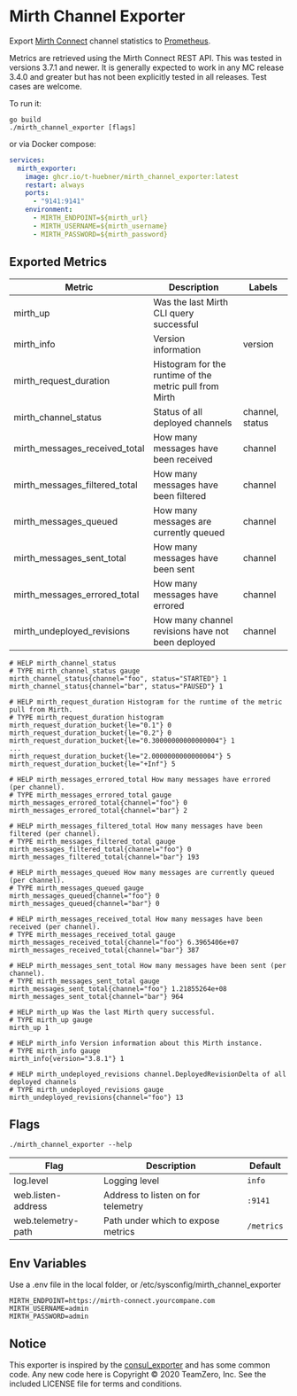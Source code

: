 # Mirth Channel Exporter

Export [Mirth Connect](https://en.wikipedia.org/wiki/Mirth_Connect) channel
statistics to [Prometheus](https://prometheus.io).

Metrics are retrieved using the Mirth Connect REST API. This was tested in versions 3.7.1 and newer. It is generally expected to work in any MC release 3.4.0 and greater but has not been explicitly tested in all releases. Test cases are welcome.

To run it:

    go build
    ./mirth_channel_exporter [flags]

or via Docker compose:
```yaml
services:
  mirth_exporter:
    image: ghcr.io/t-huebner/mirth_channel_exporter:latest
    restart: always
    ports:
      - "9141:9141"
    environment:
      - MIRTH_ENDPOINT=${mirth_url}
      - MIRTH_USERNAME=${mirth_username}
      - MIRTH_PASSWORD=${mirth_password}
```

## Exported Metrics
| Metric                        | Description                                             | Labels          |
|-------------------------------|---------------------------------------------------------|-----------------|
| mirth_up                      | Was the last Mirth CLI query successful                 |                 |
| mirth_info                    | Version information                                     | version         |
| mirth_request_duration        | Histogram for the runtime of the metric pull from Mirth |                 |
| mirth_channel_status          | Status of all deployed channels                         | channel, status |
| mirth_messages_received_total | How many messages have been received                    | channel         |
| mirth_messages_filtered_total | How many messages have been filtered                    | channel         |
| mirth_messages_queued         | How many messages are currently queued                  | channel         |
| mirth_messages_sent_total     | How many messages have been sent                        | channel         |
| mirth_messages_errored_total  | How many messages have errored                          | channel         |
| mirth_undeployed_revisions    | How many channel revisions have not been deployed       | channel         | 

```
# HELP mirth_channel_status
# TYPE mirth_channel_status gauge
mirth_channel_status{channel="foo", status="STARTED"} 1
mirth_channel_status{channel="bar", status="PAUSED"} 1

# HELP mirth_request_duration Histogram for the runtime of the metric pull from Mirth.
# TYPE mirth_request_duration histogram
mirth_request_duration_bucket{le="0.1"} 0
mirth_request_duration_bucket{le="0.2"} 0
mirth_request_duration_bucket{le="0.30000000000000004"} 1
...
mirth_request_duration_bucket{le="2.0000000000000004"} 5
mirth_request_duration_bucket{le="+Inf"} 5

# HELP mirth_messages_errored_total How many messages have errored (per channel).
# TYPE mirth_messages_errored_total gauge
mirth_messages_errored_total{channel="foo"} 0
mirth_messages_errored_total{channel="bar"} 2

# HELP mirth_messages_filtered_total How many messages have been filtered (per channel).
# TYPE mirth_messages_filtered_total gauge
mirth_messages_filtered_total{channel="foo"} 0
mirth_messages_filtered_total{channel="bar"} 193

# HELP mirth_messages_queued How many messages are currently queued (per channel).
# TYPE mirth_messages_queued gauge
mirth_messages_queued{channel="foo"} 0
mirth_messages_queued{channel="bar"} 0

# HELP mirth_messages_received_total How many messages have been received (per channel).
# TYPE mirth_messages_received_total gauge
mirth_messages_received_total{channel="foo"} 6.3965406e+07
mirth_messages_received_total{channel="bar"} 387

# HELP mirth_messages_sent_total How many messages have been sent (per channel).
# TYPE mirth_messages_sent_total gauge
mirth_messages_sent_total{channel="foo"} 1.21855264e+08
mirth_messages_sent_total{channel="bar"} 964

# HELP mirth_up Was the last Mirth query successful.
# TYPE mirth_up gauge
mirth_up 1

# HELP mirth_info Version information about this Mirth instance.
# TYPE mirth_info gauge
mirth_info{version="3.8.1"} 1

# HELP mirth_undeployed_revisions channel.DeployedRevisionDelta of all deployed channels
# TYPE mirth_undeployed_revisions gauge
mirth_undeployed_revisions{channel="foo"} 13
```

## Flags
    ./mirth_channel_exporter --help

| Flag | Description | Default |
| ---- | ----------- | ------- |
| log.level | Logging level | `info` |
| web.listen-address | Address to listen on for telemetry | `:9141` |
| web.telemetry-path | Path under which to expose metrics | `/metrics` |

## Env Variables

Use a .env file in the local folder, or /etc/sysconfig/mirth_channel_exporter
```
MIRTH_ENDPOINT=https://mirth-connect.yourcompane.com
MIRTH_USERNAME=admin
MIRTH_PASSWORD=admin
```

## Notice

This exporter is inspired by the [consul_exporter](https://github.com/prometheus/consul_exporter)
and has some common code. Any new code here is Copyright &copy; 2020 TeamZero, Inc. See the included
LICENSE file for terms and conditions.
